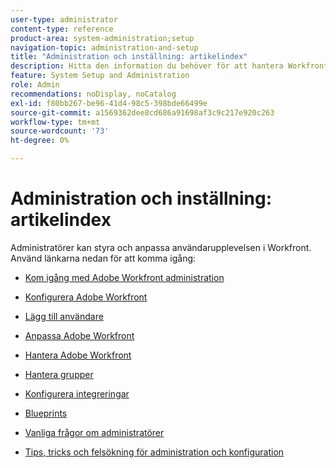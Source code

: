```yaml
---
user-type: administrator
content-type: reference
product-area: system-administration;setup
navigation-topic: administration-and-setup
title: "Administration och inställning: artikelindex"
description: Hitta den information du behöver för att hantera Workfront-systemet.
feature: System Setup and Administration
role: Admin
recommendations: noDisplay, noCatalog
exl-id: f80bb267-be96-41d4-98c5-398bde66499e
source-git-commit: a1569362dee8cd686a91698af3c9c217e920c263
workflow-type: tm+mt
source-wordcount: '73'
ht-degree: 0%

---
```


# Administration och inställning: artikelindex

Administratörer kan styra och anpassa användarupplevelsen i Workfront. Använd länkarna nedan för att komma igång:

* [Kom igång med Adobe Workfront administration](../administration-and-setup/get-started-wf-administration/get-started-with-wf-administration.md)
  <!--
  <li data-mc-conditions="QuicksilverOrClassic.Draft mode"><a href="../administration-and-setup/adobe-admin-console/wf-admin-in-admin-console.md" class="MCXref xref" xrefformat="{para}">Workfront administration in the Adobe Admin Console</a> </li>
  -->

* [Konfigurera Adobe Workfront](../administration-and-setup/set-up-workfront/set-up-workfront.md)
* [Lägg till användare](../administration-and-setup/add-users/add-users.md)
* [Anpassa Adobe Workfront](../administration-and-setup/customize-workfront/customize-workfront.md)
* [Hantera Adobe Workfront](../administration-and-setup/manage-workfront/manage-workfront.md)
* [Hantera grupper](../administration-and-setup/manage-groups/manage-groups.md)
* [Konfigurera integreringar](../administration-and-setup/configure-integrations/workfront-integrations.md)
* [Blueprints](../administration-and-setup/blueprints/blueprints.md)
* [Vanliga frågor om administratörer](../administration-and-setup/administrator-faqs/adminstrator-faqs.md)
* [Tips, tricks och felsökning för administration och konfiguration](../administration-and-setup/tips-tricks-and-troubleshooting/ttt-admin-setup.md)
